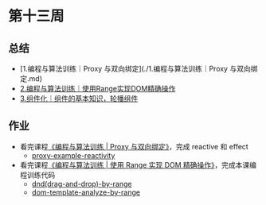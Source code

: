 # 第十三周

## 总结

- [1.编程与算法训练｜Proxy 与双向绑定](./1.编程与算法训练｜Proxy 与双向绑定.md)
- [2.编程与算法训练｜使用Range实现DOM精确操作](./2.编程与算法训练｜使用Range实现DOM精确操作.md)
- [3.组件化｜组件的基本知识，轮播组件](./3.组件化｜组件的基本知识，轮播组件.md)



## 作业

- 看完课程[《编程与算法训练 | Proxy 与双向绑定》](https://u.geekbang.org/lesson/12?article=215746)，完成 reactive 和 effect
  - [proxy-example-reactivity](./proxy-example-reactivity.html)
- 看完课程[《编程与算法训练 | 使用 Range 实现 DOM 精确操作》](https://u.geekbang.org/lesson/12?article=215747)，完成本课编程训练代码
  - [dnd(drag-and-drop)-by-range](./dnd(drag-and-drop)-by-range.html)
  - [dom-template-analyze-by-range](./dom-template-analyze-by-range.html)

